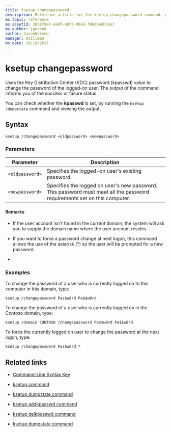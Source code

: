 ```yaml
---
title: ksetup changepassword
description: Reference article for the ksetup changepassword command, which uses the Key Distribution Center (KDC) password (kpasswd) value to change the password of the logged-on user.
ms.topic: reference
ms.assetid: 283078e7-a88f-4875-90e6-f8605e6b7ea7
ms.author: jgerend
author: JasonGerend
manager: mtillman
ms.date: 10/16/2017
---
```


# ksetup changepassword

Uses the Key Distribution Center (KDC) password (kpasswd) value to change the password of the logged-on user. The output of the command informs you of the success or failure status.

You can check whether the **kpasswd** is set, by running the `ksetup /dumpstate` command and viewing the output.


## Syntax

```
ksetup /changepassword <oldpassword> <newpassword>
```

### Parameters

| Parameter | Description |
| --------- | ----------- |
| `<oldpassword>` | Specifies the logged-on user's existing password. |
| `<newpassword>` | Specifies the logged on user's new password. This password must meet all the password requirements set on this computer. |

#### Remarks

- If the user account isn't found in the current domain, the system will ask you to supply the domain name where the user account resides.

- If you want to force a password change at next logon, this command allows the use of the asterisk (*) so the user will be prompted for a new password.

-

### Examples

To change the password of a user who is currently logged on to this computer in this domain, type:

```
ksetup /changepassword Pas$w0rd Pa$$w0rd
```

To change the password of a user who is currently logged on in the Contoso domain, type:

```
ksetup /domain CONTOSO /changepassword Pas$w0rd Pa$$w0rd
```

To force the currently logged on user to change the password at the next logon, type:

```
ksetup /changepassword Pas$w0rd *
```

## Related links

- [Command-Line Syntax Key](command-line-syntax-key.md)

- [ksetup command](ksetup.md)

- [ksetup dumpstate command](ksetup-dumpstate.md)

- [ksetup addkpasswd command](ksetup-addkpasswd.md)

- [ksetup delkpasswd command](ksetup-delkpasswd.md)

- [ksetup dumpstate command](ksetup-dumpstate.md)
